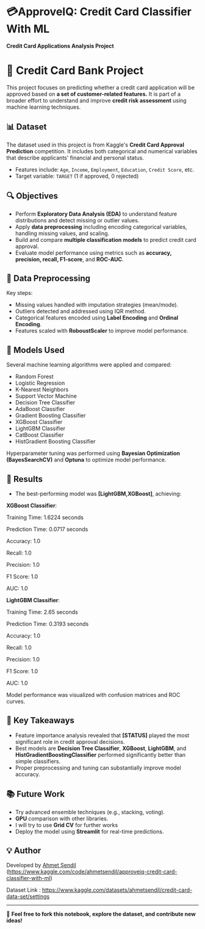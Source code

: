 # 💳ApproveIQ: Credit Card Classifier With ML 
**Credit Card Applications Analysis Project**
# 🏦 Credit Card Bank Project

This project focuses on predicting whether a credit card application will be approved based on **a set of customer-related features.** It is part of a broader effort to understand and improve **credit risk assessment** using machine learning techniques.

## 📊 Dataset

The dataset used in this project is from Kaggle's **Credit Card Approval Prediction** competition. It includes both categorical and numerical variables that describe applicants' financial and personal status.

- Features include: `Age`, `Income`, `Employment`, `Education`, `Credit Score`, etc.
- Target variable: `TARGET` (1 if approved, 0 rejected)

## 🔍 Objectives

- Perform **Exploratory Data Analysis (EDA)** to understand feature distributions and detect missing or outlier values.
- Apply **data preprocessing** including encoding categorical variables, handling missing values, and scaling.
- Build and compare **multiple classification models** to predict credit card approval.
- Evaluate model performance using metrics such as **accuracy, precision, recall, F1-score**, and **ROC-AUC**.

## 🧹 Data Preprocessing

Key steps:
- Missing values handled with imputation strategies (mean/mode).
- Outliers detected and addressed using IQR method.
- Categorical features encoded using **Label Encoding** and **Ordinal Encoding**.
- Features scaled with **RoboustScaler** to improve model performance.

## 🧠 Models Used

Several machine learning algorithms were applied and compared:
- Random Forest
- Logistic Regression
- K-Nearest Neighbors
- Support Vector Machine
- Decision Tree Classifier
- AdaBoost Classifier
- Gradient Boosting Classifier
- XGBoost Classifier
- LightGBM Classifier
- CatBoost Classifier
- HistGradient Boosting Classifier

Hyperparameter tuning was performed using **Bayesian Optimization (BayesSearchCV)** and **Optuna** to optimize model performance.

## 🏁 Results

- The best-performing model was **[LightGBM,XGBoost]**, achieving:

**XGBoost Classifier**:
  
Training Time: 1.6224 seconds

Prediction Time: 0.0717 seconds

Accuracy: 1.0

Recall: 1.0

Precision: 1.0

F1 Score: 1.0

AUC: 1.0

**LightGBM Classifier**:

Training Time: 2.65 seconds

Prediction Time: 0.3193 seconds

Accuracy: 1.0

Recall: 1.0

Precision: 1.0

F1 Score: 1.0

AUC: 1.0

Model performance was visualized with confusion matrices and ROC curves.

## 📌 Key Takeaways

- Feature importance analysis revealed that **[STATUS]** played the most significant role in credit approval decisions.
- Best models are  **Decision Tree Classifier**, **XGBoost**,  **LightGBM**, and **HistGradientBoostingClassifier** performed significantly better than simple classifiers.
- Proper preprocessing and tuning can substantially improve model accuracy.

## 📚 Future Work

- Try advanced ensemble techniques (e.g., stacking, voting).
- **GPU** comparison with other libraries.
- I will try to use **Grid CV** for further works 
- Deploy the model using **Streamlit** for real-time predictions.

## 💡 Author

Developed by [Ahmet Şendil](https://www.kaggle.com/ahmetsendil) (https://www.kaggle.com/code/ahmetsendil/approveiq-credit-card-classifier-with-ml)

Dataset Link : https://www.kaggle.com/datasets/ahmetsendil/credit-card-data-set/settings

---

📌 **Feel free to fork this notebook, explore the dataset, and contribute new ideas!**
